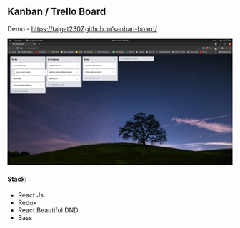 ## Kanban / Trello Board

Demo - https://talgat2307.github.io/kanban-board/

![](images/screenshot.png)

#### Stack:
- React Js
- Redux
- React Beautiful DND
- Sass
